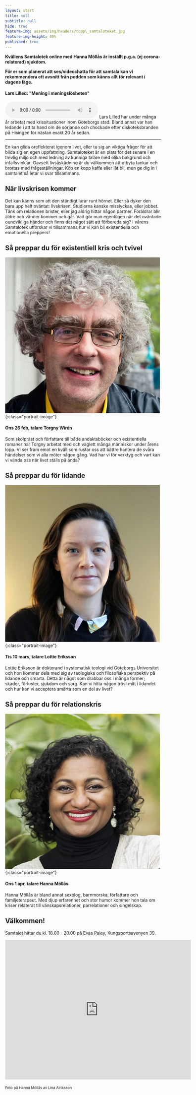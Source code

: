 ```yaml
---
layout: start
title: null
subtitle: null
hide: true
feature-img: assets/img/headers/topp\_samtaloteket.jpg
feature-img-height: 40%
published: true
---
```

**Kvällens Samtalotek online med Hanna Möllås är inställt p.g.a. (ej corona-relaterad) sjukdom.**

**För er som planerat att ses/videochatta för att samtala kan vi rekommendera ett avsnitt från podden som känns allt för relevant i dagens läge.**

#### Lars Lilled: "Mening i meningslösheten"
<audio controls src="http://pod.samtaloteket.se/episodes/Samtaloteket-05-lars-lilled.mp3">
Din webbläsare stödjer inte inbäddat ljud.
</audio>
Lars Lilled har under många år arbetat med krissituationer inom Göteborgs stad.
Bland annat var han ledande i att ta hand om de sörjande och chockade efter
diskoteksbranden på Hisingen för nästan exakt 20 år sedan.

---

En kan glida oreflekterat igenom livet, eller ta sig an viktiga
frågor för att bilda sig en egen uppfattning. Samtaloteket är en plats för det
senare i en trevlig miljö och med ledning av kunniga talare med olika bakgrund
och infallsvinklar. Oavsett livsåskådning är du välkommen att utbyta tankar
och brottas med frågeställningar. Köp en kopp kaffe eller låt bli, men ge dig
in i samtalet så letar vi svar tillsammans.

## När livskrisen kommer
Det kan känns som att den ständigt lurar runt hörnet. Eller så dyker den bara
upp helt oväntat: livskrisen.
Studierna kanske misslyckas, eller jobbet. Tänk om relationen brister, eller jag
aldrig hittar någon partner. Föräldrar blir äldre och vänner kommer och går.
Vad gör man egentilgen när det oväntade oundvikliga händer och finns det något
sätt att förbereda sig? I vårens Samtalotek utforskar vi tillsammans hur vi kan
bli existentiella och emotionella preppers!

## Så preppar du för existentiell kris och tvivel
![Torgny Wirén](assets/img/speakers/torgny_wiren.jpg 'Torgny Wirén'){:class="portrait-image"}
#### Ons 26 feb, talare Torgny Wirén
Som skolpräst och författare till både andaktsböcker och existentiella romaner
har Torgny arbetat med och väglett många människor under årens lopp. Vi ser
fram emot en kväll som rustar oss att bättre hantera de svåra händelser som vi
alla möter någon gång. Vad har vi för verktyg och vart kan vi vända oss när
livet ställs på ända?

## Så preppar du för lidande
![Lottie Eriksson](assets/img/speakers/lottie_eriksson.jpg 'Lottie Eriksson'){:class="portrait-image"}
#### Tis 10 mars, talare Lottie Eriksson
Lottie Eriksson är doktorand i systematisk teologi vid Göteborgs Universitet
och hon kommer dela med sig av teologiska och filosofiska perspektiv på
lidande och smärta. Detta är något som drabbar oss i många former; skador,
förluster, sjukdom och sorg. Kan vi hitta någon tröst mitt i lidandet och hur
kan vi acceptera smärta som en del av livet?

## Så preppar du för relationskris
![Hanna Möllås](assets/img/speakers/hanna_mollas.jpg 'Hanna Möllås'){:class="portrait-image"}
#### Ons 1 apr, talare Hanna Möllås
Hanna Möllås är bland annat sexolog, barnmorska, författare och familjeterapeut.
Med djup erfarenhet och stor humor kommer hon tala om kriser relaterat till
vänskapsrelationer, parrelationer och singelskap.

## Välkommen!
Samtalet hittar du kl. 18.00 - 20.00 på Evas Paley, Kungsportsavenyen 39.

<div style="text-align: center">
  <iframe src="https://www.google.com/maps/embed?pb=!1m18!1m12!1m3!1d2132.067662754655!2d11.975337915858992!3d57.69832024774254!2m3!1f0!2f0!3f0!3m2!1i1024!2i768!4f13.1!3m3!1m2!1s0x464ff37116277727%3A0x6867e6a1c96e843d!2sEva&#39;s%20Paley!5e0!3m2!1ssv!2sse!4v1583260716303!5m2!1ssv!2sse" width="600" height="450" frameborder="0" style="border:0; padding:0" allowfullscreen></iframe>
</div>

<small>Foto på Hanna Möllås av Lina Alriksson</small><br />
